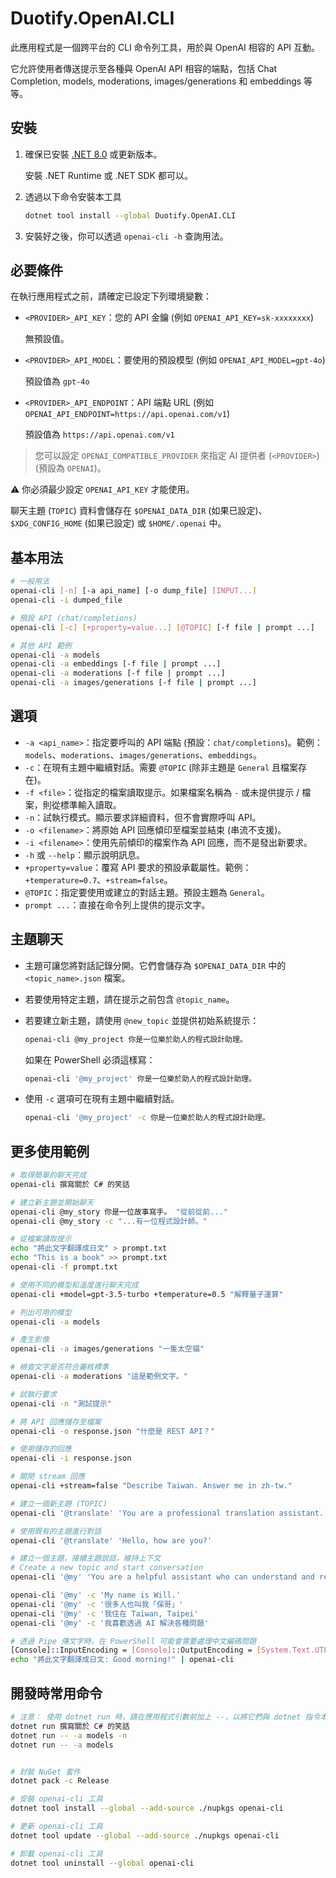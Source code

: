 # Duotify.OpenAI.CLI

此應用程式是一個跨平台的 CLI 命令列工具，用於與 OpenAI 相容的 API 互動。

它允許使用者傳送提示至各種與 OpenAI API 相容的端點，包括 Chat Completion, models, moderations, images/generations 和 embeddings 等等。

## 安裝

1. 確保已安裝 [.NET 8.0](https://dotnet.microsoft.com/zh-tw/download?WT.mc_id=DT-MVP-4015686) 或更新版本。

    安裝 .NET Runtime 或 .NET SDK 都可以。

2. 透過以下命令安裝本工具

    ```sh
    dotnet tool install --global Duotify.OpenAI.CLI
    ```

3. 安裝好之後，你可以透過 `openai-cli -h` 查詢用法。

## 必要條件

在執行應用程式之前，請確定已設定下列環境變數：

* `<PROVIDER>_API_KEY`：您的 API 金鑰 (例如 `OPENAI_API_KEY=sk-xxxxxxxx`)

    無預設值。

* `<PROVIDER>_API_MODEL`：要使用的預設模型 (例如 `OPENAI_API_MODEL=gpt-4o`)

    預設值為 `gpt-4o`

* `<PROVIDER>_API_ENDPOINT`：API 端點 URL (例如 `OPENAI_API_ENDPOINT=https://api.openai.com/v1`)

    預設值為 `https://api.openai.com/v1`

> 您可以設定 `OPENAI_COMPATIBLE_PROVIDER` 來指定 AI 提供者 (`<PROVIDER>`) (預設為 `OPENAI`)。

⚠ 你必須最少設定 `OPENAI_API_KEY` 才能使用。

聊天主題 (`TOPIC`) 資料會儲存在 `$OPENAI_DATA_DIR` (如果已設定)、`$XDG_CONFIG_HOME` (如果已設定) 或 `$HOME/.openai` 中。

## 基本用法

```bash
# 一般用法
openai-cli [-n] [-a api_name] [-o dump_file] [INPUT...]
openai-cli -i dumped_file

# 預設 API (chat/completions)
openai-cli [-c] [+property=value...] [@TOPIC] [-f file | prompt ...]

# 其他 API 範例
openai-cli -a models
openai-cli -a embeddings [-f file | prompt ...]
openai-cli -a moderations [-f file | prompt ...]
openai-cli -a images/generations [-f file | prompt ...]
```

## 選項

* `-a <api_name>`：指定要呼叫的 API 端點 (預設：`chat/completions`)。範例：`models`、`moderations`、`images/generations`、`embeddings`。
* `-c`：在現有主題中繼續對話。需要 `@TOPIC` (除非主題是 `General` 且檔案存在)。
* `-f <file>`：從指定的檔案讀取提示。如果檔案名稱為 `-` 或未提供提示 / 檔案，則從標準輸入讀取。
* `-n`：試執行模式。顯示要求詳細資料，但不會實際呼叫 API。
* `-o <filename>`：將原始 API 回應傾印至檔案並結束 (串流不支援)。
* `-i <filename>`：使用先前傾印的檔案作為 API 回應，而不是發出新要求。
* `-h` 或 `--help`：顯示說明訊息。
* `+property=value`：覆寫 API 要求的預設承載屬性。範例：`+temperature=0.7`、`+stream=false`。
* `@TOPIC`：指定要使用或建立的對話主題。預設主題為 `General`。
* `prompt ...`：直接在命令列上提供的提示文字。

## 主題聊天

* 主題可讓您將對話記錄分開。它們會儲存為 `$OPENAI_DATA_DIR` 中的 `<topic_name>.json` 檔案。
* 若要使用特定主題，請在提示之前包含 `@topic_name`。
* 若要建立新主題，請使用 `@new_topic` 並提供初始系統提示：

  ```bash
  openai-cli @my_project 你是一位樂於助人的程式設計助理。
  ```

  如果在 PowerShell 必須這樣寫：

  ```bash
  openai-cli '@my_project' 你是一位樂於助人的程式設計助理。
  ```

* 使用 `-c` 選項可在現有主題中繼續對話。

  ```bash
  openai-cli '@my_project' -c 你是一位樂於助人的程式設計助理。
  ```

## 更多使用範例

```bash
# 取得簡單的聊天完成
openai-cli 撰寫關於 C# 的笑話

# 建立新主題並開始聊天
openai-cli @my_story 你是一位故事寫手。 "從前從前..."
openai-cli @my_story -c "...有一位程式設計師。"

# 從檔案讀取提示
echo "將此文字翻譯成日文" > prompt.txt
echo "This is a book" >> prompt.txt
openai-cli -f prompt.txt

# 使用不同的模型和溫度進行聊天完成
openai-cli +model=gpt-3.5-turbo +temperature=0.5 "解釋量子運算"

# 列出可用的模型
openai-cli -a models

# 產生影像
openai-cli -a images/generations "一隻太空貓"

# 檢查文字是否符合審核標準
openai-cli -a moderations "這是範例文字。"

# 試執行要求
openai-cli -n "測試提示"

# 將 API 回應儲存至檔案
openai-cli -o response.json "什麼是 REST API？"

# 使用儲存的回應
openai-cli -i response.json

# 關閉 stream 回應
openai-cli +stream=false "Describe Taiwan. Answer me in zh-tw."

# 建立一個新主題 (TOPIC)
openai-cli '@translate' 'You are a professional translation assistant. Always translate any input text to Traditional Chinese (zh-tw). Maintain the original meaning and context while providing natural and fluent translations. If the input is already in Traditional Chinese, verify its accuracy and make improvements if necessary. Do not add explanations unless specifically requested.'

# 使用既有的主題進行對話
openai-cli '@translate' 'Hello, how are you?'

# 建立一個主題，接續主題說話，維持上下文
# Create a new topic and start conversation
openai-cli '@my' 'You are a helpful assistant who can understand and remember our conversations. Please respond in a friendly and professional manner. When needed, you will refer to previous conversations to provide better assistance. Speak in Traditional Chinese (zh-tw).'

openai-cli '@my' -c 'My name is Will.'
openai-cli '@my' -c '很多人也叫我「保哥」'
openai-cli '@my' -c '我住在 Taiwan, Taipei'
openai-cli '@my' -c '我喜歡透過 AI 解決各種問題'

# 透過 Pipe 傳文字時，在 PowerShell 可能會需要處理中文編碼問題
[Console]::InputEncoding = [Console]::OutputEncoding = [System.Text.UTF8Encoding]::new($false)
echo "將此文字翻譯成日文: Good morning!" | openai-cli
```

## 開發時常用命令

```sh
# 注意： 使用 dotnet run 時，請在應用程式引數前加上 --，以將它們與 dotnet 指令本身的選項分開。
dotnet run 撰寫關於 C# 的笑話
dotnet run -- -a models -n
dotnet run -- -a models


# 封裝 NuGet 套件
dotnet pack -c Release

# 安裝 openai-cli 工具
dotnet tool install --global --add-source ./nupkgs openai-cli

# 更新 openai-cli 工具
dotnet tool update --global --add-source ./nupkgs openai-cli

# 卸載 openai-cli 工具
dotnet tool uninstall --global openai-cli
```
